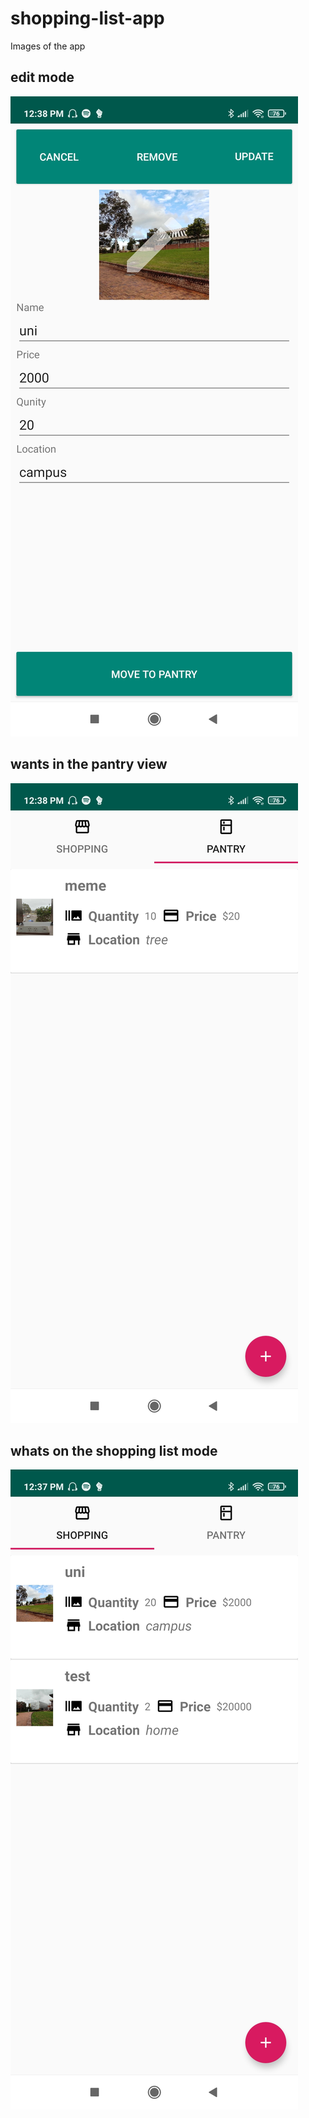 # shopping-list-app

Images of the app

## edit mode
![](screenshots/edit.jpg)

## wants in the pantry view
![](screenshots/pantry.jpg)

## whats on the shopping list mode
![](screenshots/shopping.jpg)
